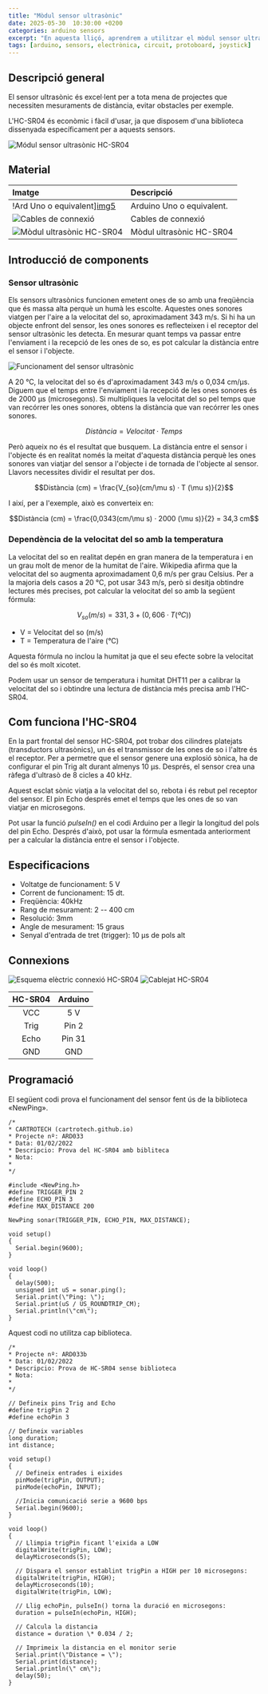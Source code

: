 ```yaml
---
title: "Mòdul sensor ultrasònic"
date: 2025-05-30  10:30:00 +0200
categories: arduino sensors
excerpt: "En aquesta lliçó, aprendrem a utilitzar el mòdul sensor ultrasònic."
tags: [arduino, sensors, electrònica, circuit, protoboard, joystick]
---
```


[img1]: /assets/imatges/ard/ard_33_01.png "Módul sensor ultrasònic HC-SR04"
[img2]: /assets/imatges/ard/ard_33_02.png "Funcionament del sensor ultrasònic"
[img3]: /assets/imatges/ard/ard_33_03.png "Esquema elèctric connexió HC-SR04"
[img4]: /assets/imatges/ard/ard_33_04.png "Cablejat HC-SR04"
[img5]: /assets/imatges/mat/mat_unor3.png "Arduino Uno o equivalent"
[img6]: /assets/imatges/mat/mat_cables.png "Cables de connexió"
[img7]: /assets/imatges/mat/mat_HC-SR04.png "Mòdul ultrasònic HC-SR04"

## Descripció general

El sensor ultrasònic és excel·lent per a tota mena de projectes que
necessiten mesuraments de distància, evitar obstacles per exemple.

L'HC-SR04 és econòmic i fàcil d'usar, ja que disposem d'una biblioteca
dissenyada específicament per a aquests sensors.

![Módul sensor ultrasònic HC-SR04][img1]

## Material

| Imatge | Descripció |
| :----- | :--------- |
| !Ard Uno o equivalent][img5] | Arduino Uno o equivalent. |
| ![Cables de connexió][img6] | Cables de connexió        |
| ![Mòdul ultrasònic HC-SR04][img7] | Mòdul ultrasònic HC-SR04  |

## Introducció de components

### Sensor ultrasònic

Els sensors ultrasònics funcionen emetent ones de so amb una freqüència
que és massa alta perquè un humà les escolte. Aquestes ones sonores
viatgen per l'aire a la velocitat del so, aproximadament 343 m/s. Si hi
ha un objecte enfront del sensor, les ones sonores es reflecteixen i el
receptor del sensor ultrasònic les detecta. En mesurar quant temps va
passar entre l'enviament i la recepció de les ones de so, es pot
calcular la distància entre el sensor i l'objecte.

![Funcionament del sensor ultrasònic][img2]

A 20 °C, la velocitat del so és d'aproximadament 343 m/s o 0,034 cm/µs.
Diguem que el temps entre l'enviament i la recepció de les ones sonores
és de 2000 µs (microsegons). Si multipliques la velocitat del so pel
temps que van recórrer les ones sonores, obtens la distància que van
recórrer les ones sonores.

$$Distància = Velocitat · Temps$$

Però aqueix no és el resultat que busquem. La distància entre el sensor
i l'objecte és en realitat només la meitat d'aquesta distància perquè
les ones sonores van viatjar del sensor a l'objecte i de tornada de
l'objecte al sensor. Llavors necessites dividir el resultat per dos.

$$Distància (cm) = \frac{V_{so}(cm/\mu s) · T (\mu s)}{2}$$

I així, per a l'exemple, això es converteix en:

$$Distància (cm) = \frac{0,0343(cm/\mu s) · 2000 (\mu s)}{2} = 34,3 cm$$

### Dependència de la velocitat del so amb la temperatura

La velocitat del so en realitat depén en gran manera de la temperatura i
en un grau molt de menor de la humitat de l'aire. Wikipedia afirma que
la velocitat del so augmenta aproximadament 0,6 m/s per grau Celsius.
Per a la majoria dels casos a 20 °C, pot usar 343 m/s, però si desitja
obtindre lectures més precises, pot calcular la velocitat del so amb la
següent fórmula:

$$V_{so} (m/s) = 331,3 + (0,606 · T (ºC))$$

- V = Velocitat del so (m/s)
- T = Temperatura de l'aire (°C)

Aquesta fórmula no inclou la humitat ja que el seu efecte sobre la
velocitat del so és molt xicotet.

Podem usar un sensor de temperatura i humitat DHT11 per a calibrar la
velocitat del so i obtindre una lectura de distància més precisa amb
l'HC-SR04.

## Com funciona l'HC-SR04

En la part frontal del sensor HC-SR04, pot trobar dos cilindres
platejats (transductors ultrasònics), un és el transmissor de les ones
de so i l'altre és el receptor. Per a permetre que el sensor genere una
explosió sònica, ha de configurar el pin Trig alt durant almenys 10 µs.
Després, el sensor crea una ràfega d'ultrasò de 8 cicles a 40 kHz.

Aquest esclat sònic viatja a la velocitat del so, rebota i és rebut pel
receptor del sensor. El pin Echo després emet el temps que les ones de
so van viatjar en microsegons.

Pot usar la funció _pulseIn()_ en el codi Arduino per a llegir la
longitud del pols del pin Echo. Després d'això, pot usar la fórmula
esmentada anteriorment per a calcular la distància entre el sensor i
l'objecte.

## Especificacions

- Voltatge de funcionament: 5 V
- Corrent de funcionament: 15 dt.
- Freqüència: 40kHz
- Rang de mesurament: 2 -- 400 cm
- Resolució: 3mm
- Angle de mesurament: 15 graus
- Senyal d'entrada de tret (trigger): 10 µs de pols alt

## Connexions

![Esquema elèctric connexió HC-SR04][img3]
![Cablejat HC-SR04][img4]

| HC-SR04 | Arduino |
| :-----: | :-----: |
|   VCC   |   5 V   |
|  Trig   |  Pin 2  |
|  Echo   | Pin 31  |
|   GND   |   GND   |

## Programació

El següent codi prova el funcionament del sensor fent ús de la
biblioteca «NewPing».

```Arduino
/*
* CARTROTECH (cartrotech.github.io)
* Projecte nº: ARD033
* Data: 01/02/2022
* Descripcio: Prova del HC-SR04 amb bibliteca
* Nota:
*
*/

#include <NewPing.h>
#define TRIGGER_PIN 2
#define ECHO_PIN 3
#define MAX_DISTANCE 200

NewPing sonar(TRIGGER_PIN, ECHO_PIN, MAX_DISTANCE);

void setup()
{
  Serial.begin(9600);
}

void loop()
{
  delay(500);
  unsigned int uS = sonar.ping();
  Serial.print(\"Ping: \");
  Serial.print(uS / US_ROUNDTRIP_CM);
  Serial.println(\"cm\");
}
```

Aquest codi no utilitza cap biblioteca.

```Arduino
/*
* Projecte nº: ARD033b
* Data: 01/02/2022
* Descripcio: Prova de HC-SR04 sense biblioteca
* Nota:
*
*/

// Defineix pins Trig and Echo
#define trigPin 2
#define echoPin 3

// Defineix variables
long duration;
int distance;

void setup()
{
  // Defineix entrades i eixides
  pinMode(trigPin, OUTPUT);
  pinMode(echoPin, INPUT);

  //Inicia comunicació serie a 9600 bps
  Serial.begin(9600);
}

void loop()
{
  // Llimpia trigPin ficant l'eixida a LOW
  digitalWrite(trigPin, LOW);
  delayMicroseconds(5);

  // Dispara el sensor establint trigPin a HIGH per 10 microsegons:
  digitalWrite(trigPin, HIGH);
  delayMicroseconds(10);
  digitalWrite(trigPin, LOW);

  // Llig echoPin, pulseIn() torna la duració en microsegons:
  duration = pulseIn(echoPin, HIGH);

  // Calcula la distancia
  distance = duration \* 0.034 / 2;

  // Imprimeix la distancia en el monitor serie
  Serial.print(\"Distance = \");
  Serial.print(distance);
  Serial.println(\" cm\");
  delay(50);
}
```
